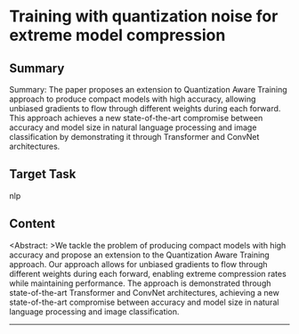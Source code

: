 # Training with quantization noise for extreme model compression

## Summary

Summary: The paper proposes an extension to Quantization Aware Training approach to produce compact models with high accuracy, allowing unbiased gradients to flow through different weights during each forward. This approach achieves a new state-of-the-art compromise between accuracy and model size in natural language processing and image classification by demonstrating it through Transformer and ConvNet architectures.


## Target Task

nlp

## Content

<Abstract: >We tackle the problem of producing compact models with high accuracy and propose an extension to the Quantization Aware Training approach. Our approach allows for unbiased gradients to flow through different weights during each forward, enabling extreme compression rates while maintaining performance. The approach is demonstrated through state-of-the-art Transformer and ConvNet architectures, achieving a new state-of-the-art compromise between accuracy and model size in natural language processing and image classification.



---

